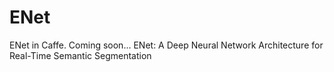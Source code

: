 # ENet
ENet in Caffe. Coming soon...
ENet: A Deep Neural Network Architecture for Real-Time Semantic Segmentation
